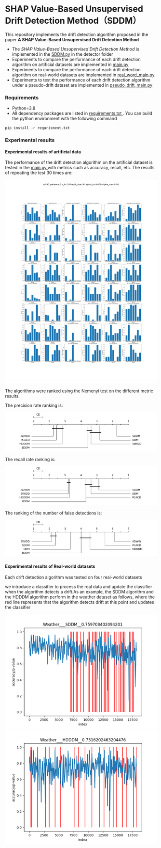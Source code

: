 # SHAP Value-Based Unsupervised Drift Detection Method（SDDM）

This repository implements the drift detection algorithm proposed in the paper **A SHAP Value-Based Unsupervised Drift Detection Method**

- The *SHAP Value-Based Unsupervised Drift Detection Method* is implemented in the [SDDM.py](https://github.com/hope-coder/SDDM/blob/master/detector/SDDM.py) in the detector folder
- Experiments to compare the performance of each drift detection algorithm on artificial datasets are implemented in [main.py ](https://github.com/hope-coder/SDDM/blob/master/main.py)
- Experiments to compare the performance of each drift detection algorithm on real-world datasets are implemented in [real_word_main.py](https://github.com/hope-coder/SDDM/blob/master/real_word_main.py)
- Experiments to test the performance of each drift detection algorithm under a pseudo-drift dataset are implemented in [pseudo_drift_main.py](https://github.com/hope-coder/SDDM/blob/master/pseudo_drift_main.py)



### Requirements

- Python=3.8
- All dependency packages are listed in [requirements.txt ](https://github.com/hope-coder/SDDM/blob/master/requirements.txt). You can build the python environment with the following command

```shell
pip install -r requrisment.txt
```

### Experimental results

#### Experimental results of artificial data

The performance of the drift detection algorithm on the artificial dataset is tested in the [main.py ](https://github.com/hope-coder/SDDM/blob/master/main.py) with metrics such as accuracy, recall, etc. The results of repeating the test 30 times are:

![](https://github.com/hope-coder/SDDM/raw/master/result/result_1671607203.0845156.png)

The algorithms were ranked using the Nemenyi test on the different metric results.

The precision rate ranking is:

![](https://github.com/hope-coder/SDDM/raw/master/result/nemenyi/1671607208.6429975precision.png)

The recall rate ranking is:

![](https://github.com/hope-coder/SDDM/raw/master/result/nemenyi/1671607208.781749recall.png)

The ranking of the number of false detections is:

![](https://github.com/hope-coder/SDDM/raw/master/result/nemenyi/1671607209.1928563false_alarms.png)

#### Experimental results of Real-world datasets

Each drift detection algorithm was tested on four real-world datasets

we introduce a classifier to process the real data and update the classifier when the algorithm detects a drift.As an example, the SDDM algorithm and the HDDDM algorithm perform in the weather dataset as follows, where the red line represents that the algorithm detects drift at this point and updates the classifier


<img src="https://github.com/hope-coder/SDDM/raw/master/result/real_word/Weather___SDDM__0.759708402094201.png" />
<img src="https://github.com/hope-coder/SDDM/raw/master/result/real_word/Weather___HDDDM__0.7316202463204476.png" />


